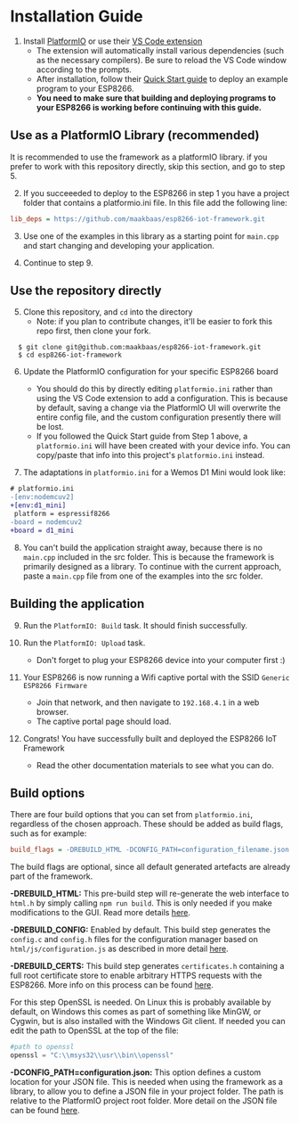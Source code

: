 
# Installation Guide

1. Install [PlatformIO](https://platformio.org/) or use their [VS Code extension](https://marketplace.visualstudio.com/items?itemName=platformio.platformio-ide)
    - The extension will automatically install various dependencies (such as the necessary compilers). Be sure to reload the VS Code window according to the prompts.
    - After installation, follow their [Quick Start guide](https://docs.platformio.org/en/latest/integration/ide/vscode.html#quick-start) to deploy an example program to your ESP8266.
    - **You need to make sure that building and deploying programs to your ESP8266 is working before continuing with this guide.**

## Use as a PlatformIO Library (recommended)

It is recommended to use the framework as a platformIO library. if you prefer to work with this repository directly, skip this section, and go to step 5.

2. If you succeeeded to deploy to the ESP8266 in step 1 you have a project folder that contains a platformio.ini file. In this file add the following line:

```ini
lib_deps = https://github.com/maakbaas/esp8266-iot-framework.git
```

3. Use one of the examples in this library as a starting point for `main.cpp` and start changing and developing your application.

4. Continue to step 9.

## Use the repository directly

5. Clone this repository, and `cd` into the directory
    - Note: if you plan to contribute changes, it'll be easier to fork this repo first, then clone your fork.

```
  $ git clone git@github.com:maakbaas/esp8266-iot-framework.git
  $ cd esp8266-iot-framework
```

6. Update the PlatformIO configuration for your specific ESP8266 board
    - You should do this by directly editing `platformio.ini` rather than using the VS Code extension to add a configuration. This is because by default, saving a change via the PlatformIO UI will overwrite the entire config file, and the custom configuration presently there will be lost.
    - If you followed the Quick Start guide from Step 1 above, a `platformio.ini` will have been created with your device info. You can copy/paste that info into this project's `platformio.ini` instead.

7. The adaptations in `platformio.ini` for a Wemos D1 Mini would look like:

```diff
# platformio.ini
-[env:nodemcuv2]
+[env:d1_mini]
 platform = espressif8266
-board = nodemcuv2
+board = d1_mini
```

8. You can't build the application straight away, because there is no `main.cpp` included in the src folder. This is because the framework is primarily designed as a library. To continue with the current approach, paste a `main.cpp` file from one of the examples into the src folder.

## Building the application

9. Run the `PlatformIO: Build` task. It should finish successfully.

10. Run the `PlatformIO: Upload` task.
    - Don't forget to plug your ESP8266 device into your computer first :)

11. Your ESP8266 is now running a Wifi captive portal with the SSID `Generic ESP8266 Firmware`
    - Join that network, and then navigate to `192.168.4.1` in a web browser.
    - The captive portal page should load.

12. Congrats! You have successfully built and deployed the ESP8266 IoT Framework
    - Read the other documentation materials to see what you can do.

## Build options

There are four build options that you can set from `platformio.ini`, regardless of the chosen approach. These should be added as build flags, such as for example:

```ini
build_flags = -DREBUILD_HTML -DCONFIG_PATH=configuration_filename.json
```

The build flags are optional, since all default generated artefacts are already part of the framework.

**-DREBUILD_HTML:** This pre-build step will re-generate the web interface to `html.h` by simply calling `npm run build`. This is only needed if you make modifications to the GUI. Read more details [here](https://github.com/maakbaas/esp8266-iot-framework/blob/master/docs/getting-started.md#editing-the-web-interface).

**-DREBUILD_CONFIG:** Enabled by default. This build step generates the `config.c` and `config.h` files for the configuration manager based on `html/js/configuration.js` as described in more detail [here](https://github.com/maakbaas/esp8266-iot-framework/blob/master/docs/config-manager.md).

**-DREBUILD_CERTS:** This build step generates `certificates.h` containing a full root certificate store to enable arbitrary HTTPS requests with the ESP8266. More info on this process can be found [here](https://github.com/maakbaas/esp8266-iot-framework/blob/master/docs/fetch.md).

For this step OpenSSL is needed. On Linux this is probably available by default, on Windows this comes as part of something like MinGW, or Cygwin, but is also installed with the Windows Git client. If needed you can edit the path to OpenSSL at the top of the file:

```python
#path to openssl
openssl = "C:\\msys32\\usr\\bin\\openssl"
```

**-DCONFIG_PATH=configuration.json:** This option defines a custom location for your JSON file. This is needed when using the framework as a library, to allow you to define a JSON file in your project folder. The path is relative to the PlatformIO project root folder. More detail on the JSON file can be found [here](https://github.com/maakbaas/esp8266-iot-framework/blob/master/docs/config-manager.md).